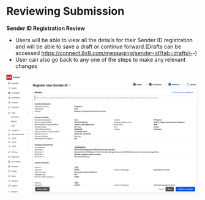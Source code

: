 # Reviewing Submission

**Sender ID Registration Review**

* Users will be able to view all the details for their Sender ID registration and will be able to save a draft or continue forward.(Drafts can be accessed [https://connect.8x8.com/messaging/sender-id?tab=drafts)-](https://connect.8x8.com/messaging/sender-id?tab=drafts)-)
* User can also go back to any one of the steps to make any relevant changes

![](../images/361e11fe248db2d55be159e81e61e4ca4f9e9377d8fa7e309105f8b2f7f8007b-unnamed_10.png)

